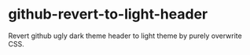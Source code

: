 # github-revert-to-light-header
Revert github ugly dark theme header to light theme by purely overwrite CSS.
